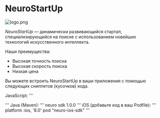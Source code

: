 # NeuroStartUp

![logo.png](https://camo.githubusercontent.com/c6727c717cad1e4820481abb87524f90782445c5/68747470733a2f2f692e696d6775722e636f6d2f495a4f525769492e706e67)

*NeuroStartUp* — динамически развивающийся стартап, специализирующийся на поиске с использованием новейших технологий искусственного интеллекта.

Наши преимущества:
* Высокая точность поиска
* Высокая скорость поиска
* Низкая цена

Вы можете встроить NeuroStartUp в ваши приложения с помощью следующих сниппетов (кусочков) кода.

JavaScript:
'''
<script src="https://localhost/neuro.sdk.min.js"></script>
'''
Java (Maven):
'''
<dependency>
  <groupId>neuro</groupId>
  <artifactId>sdk</artifactId>
  <version>1.0.0</version>
</dependency>
'''
iOS (добавьте код в ваш Podfile):
'''
platform :ios, '8.0'
pod "neuro-ios-sdk"
'''